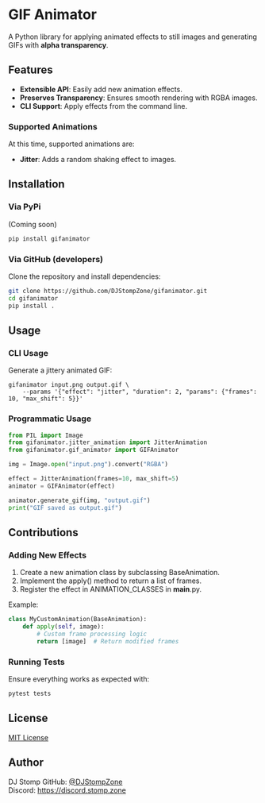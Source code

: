 # GIF Animator

A Python library for applying animated effects to still images and generating GIFs with **alpha transparency**.

## Features
- **Extensible API**: Easily add new animation effects.
- **Preserves Transparency**: Ensures smooth rendering with RGBA images.
- **CLI Support**: Apply effects from the command line.

### Supported Animations

At this time, supported animations are:
- **Jitter**: Adds a random shaking effect to images.

## Installation

### Via PyPi

(Coming soon)

```sh
pip install gifanimator
```

### Via GitHub (developers)

Clone the repository and install dependencies:

```sh
git clone https://github.com/DJStompZone/gifanimator.git
cd gifanimator
pip install .
```

## Usage

### CLI Usage

Generate a jittery animated GIF:
```
gifanimator input.png output.gif \
    --params '{"effect": "jitter", "duration": 2, "params": {"frames": 10, "max_shift": 5}}'
```


### Programmatic Usage
```py
from PIL import Image
from gifanimator.jitter_animation import JitterAnimation
from gifanimator.gif_animator import GIFAnimator

img = Image.open("input.png").convert("RGBA")

effect = JitterAnimation(frames=10, max_shift=5)
animator = GIFAnimator(effect)

animator.generate_gif(img, "output.gif")
print("GIF saved as output.gif")
```

## Contributions

### Adding New Effects

1. Create a new animation class by subclassing BaseAnimation.
2. Implement the apply() method to return a list of frames.
3. Register the effect in ANIMATION_CLASSES in __main__.py.

Example:
```py
class MyCustomAnimation(BaseAnimation):
    def apply(self, image):
        # Custom frame processing logic
        return [image]  # Return modified frames
```

### Running Tests

Ensure everything works as expected with:

```bash
pytest tests
```

## License
[MIT License](LICENSE)

## Author
DJ Stomp
GitHub: [@DJStompZone](https://github.com/djstompzone)
<br>
Discord: https://discord.stomp.zone
